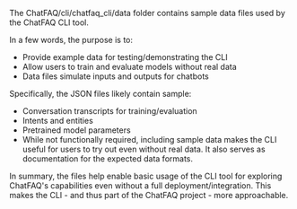 The ChatFAQ/cli/chatfaq_cli/data folder contains sample data files used by the ChatFAQ CLI tool.

In a few words, the purpose is to:

- Provide example data for testing/demonstrating the CLI
- Allow users to train and evaluate models without real data
- Data files simulate inputs and outputs for chatbots

Specifically, the JSON files likely contain sample:

- Conversation transcripts for training/evaluation
- Intents and entities
- Pretrained model parameters
- While not functionally required, including sample data makes the CLI useful for users to try out even without real data. It also serves as documentation for the expected data formats.

In summary, the files help enable basic usage of the CLI tool for exploring ChatFAQ's capabilities even without a full deployment/integration. This makes the CLI - and thus part of the ChatFAQ project - more approachable.

